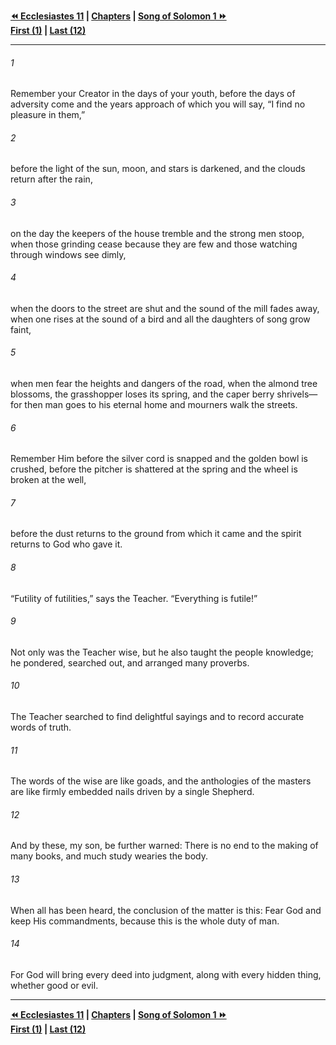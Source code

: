   
**[⏪ Ecclesiastes 11](./Ecclesiastes%2011.md) | [Chapters](./_index.md) | [Song of Solomon 1 ⏩](../44.22%20Song%20of%20Solomon/Song%20of%20Solomon%201.md)**  
**[First (1)](./Ecclesiastes%201.md) | [Last (12)](Ecclesiastes%2012.md)**  
  
---  
  
###### 1  
Remember your Creator in the days of your youth, before the days of adversity come and the years approach of which you will say, “I find no pleasure in them,”  
  
###### 2  
before the light of the sun, moon, and stars is darkened, and the clouds return after the rain,  
  
###### 3  
on the day the keepers of the house tremble and the strong men stoop, when those grinding cease because they are few and those watching through windows see dimly,  
  
###### 4  
when the doors to the street are shut and the sound of the mill fades away, when one rises at the sound of a bird and all the daughters of song grow faint,  
  
###### 5  
when men fear the heights and dangers of the road, when the almond tree blossoms, the grasshopper loses its spring, and the caper berry shrivels—for then man goes to his eternal home and mourners walk the streets.  
  
###### 6  
Remember Him before the silver cord is snapped and the golden bowl is crushed, before the pitcher is shattered at the spring and the wheel is broken at the well,  
  
###### 7  
before the dust returns to the ground from which it came and the spirit returns to God who gave it.  
  
###### 8  
“Futility of futilities,” says the Teacher. “Everything is futile!”  
  
###### 9  
Not only was the Teacher wise, but he also taught the people knowledge; he pondered, searched out, and arranged many proverbs.  
  
###### 10  
The Teacher searched to find delightful sayings and to record accurate words of truth.  
  
###### 11  
The words of the wise are like goads, and the anthologies of the masters are like firmly embedded nails driven by a single Shepherd.  
  
###### 12  
And by these, my son, be further warned: There is no end to the making of many books, and much study wearies the body.  
  
###### 13  
When all has been heard, the conclusion of the matter is this: Fear God and keep His commandments, because this is the whole duty of man.  
  
###### 14  
For God will bring every deed into judgment, along with every hidden thing, whether good or evil.  
  
  
---  
  
**[⏪ Ecclesiastes 11](./Ecclesiastes%2011.md) | [Chapters](./_index.md) | [Song of Solomon 1 ⏩](../44.22%20Song%20of%20Solomon/Song%20of%20Solomon%201.md)**  
**[First (1)](./Ecclesiastes%201.md) | [Last (12)](Ecclesiastes%2012.md)**  
  
